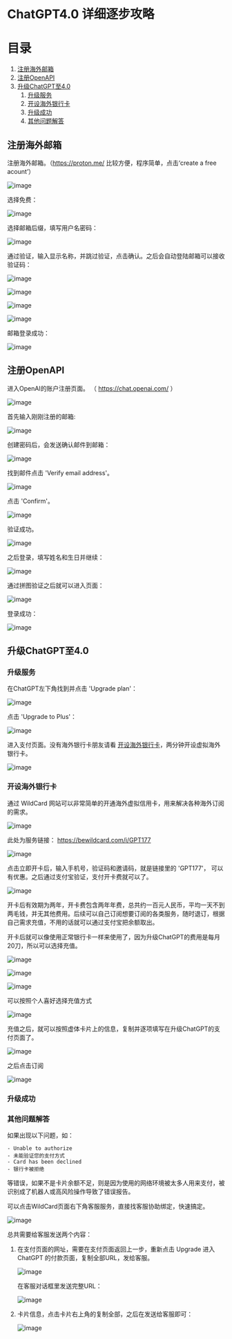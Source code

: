 # ChatGPT4.0 详细逐步攻略
# 目录
1. [注册海外邮箱](#邮箱)
2. [注册OpenAPI](#paragraph1)
3. [升级ChatGPT至4.0](#paragraph2)
    1. [升级服务](#subparagraph1)
    2. [开设海外银行卡](#subparagraph2)
    3. [升级成功](#subparagraph3)
    4. [其他问题解答](#subparagraph4)

## 注册海外邮箱 <a name="邮箱"></a>
注册海外邮箱。（https://proton.me/ 比较方便，程序简单，点击‘create a free acount’）

![image](https://github.com/chatgptzhongguo/how-to-register-chatgpt-in-china/assets/157622252/4eb2cb88-2086-4f5d-827f-0df5816a0f1f)

选择免费：

![image](https://github.com/chatgptzhongguo/how-to-register-chatgpt-in-china/assets/157622252/e8e8ebf4-5abf-41f3-b856-4138a4a76677)

选择邮箱后缀，填写用户名密码：

![image](https://github.com/chatgptzhongguo/how-to-register-chatgpt-in-china/assets/157622252/68487346-9187-4c65-9510-a072e78d9f4f)

通过验证，输入显示名称，并跳过验证，点击确认。之后会自动登陆邮箱可以接收验证码：

![image](https://github.com/chatgptzhongguo/how-to-register-chatgpt-in-china/assets/157622252/72b2edbe-9c9a-497a-94ee-aacaaa2bb625)

![image](https://github.com/chatgptzhongguo/how-to-register-chatgpt-in-china/assets/157622252/dc9d9a40-539a-43c4-a731-46b73a330f04)

![image](https://github.com/chatgptzhongguo/how-to-register-chatgpt-in-china/assets/157622252/365ebfa7-b537-4755-a929-9acb01b864af)

![image](https://github.com/chatgptzhongguo/how-to-register-chatgpt-in-china/assets/157622252/8cba6127-1ad0-4c6a-9498-ea1b8a92c378)

邮箱登录成功：

![image](https://github.com/chatgptzhongguo/how-to-register-chatgpt-in-china/assets/157622252/7a925f4e-f431-4000-adbc-1404c8ad53df)



## 注册OpenAPI <a name="paragraph1"></a>
进入OpenAI的账户注册页面。 （ https://chat.openai.com/ ）

![image](https://github.com/chatgptzhongguo/how-to-register-chatgpt-in-china/assets/157622252/ac15c91f-280e-41c9-801e-870a8f69ca02)

首先输入刚刚注册的邮箱:

![image](https://github.com/chatgptzhongguo/how-to-register-chatgpt-in-china/assets/157622252/26f4d1a7-4325-4adb-aa89-4e579bcca0d0)

创建密码后，会发送确认邮件到邮箱：

![image](https://github.com/chatgptzhongguo/how-to-register-chatgpt-in-china/assets/157622252/4bbfdfdd-73a1-4eee-936d-269d1a5f3573)

找到邮件点击 'Verify email address'。

![image](https://github.com/chatgptzhongguo/how-to-register-chatgpt-in-china/assets/157622252/d5ac872c-fe50-45de-ae42-a0f2dcf32273)

点击 'Confirm'。

![image](https://github.com/chatgptzhongguo/how-to-register-chatgpt-in-china/assets/157622252/7a31de14-419b-4eb2-b168-b6207d6dcd61)

验证成功。

![image](https://github.com/chatgptzhongguo/how-to-register-chatgpt-in-china/assets/157622252/ff54abbb-e9fb-4af4-9ffc-f441c6d98696)

之后登录，填写姓名和生日并继续：

![image](https://github.com/chatgptzhongguo/how-to-register-chatgpt-in-china/assets/157622252/86770972-3299-4c67-a3ef-10e98ee84d00)

通过拼图验证之后就可以进入页面：

![image](https://github.com/chatgptzhongguo/how-to-register-chatgpt-in-china/assets/157622252/58b61c0a-8aa6-408e-b0bc-8920400323f7)

登录成功：

![image](https://github.com/chatgptzhongguo/how-to-register-chatgpt-in-china/assets/157622252/33351982-ba3f-421d-b42c-9c28a2c0869e)


## 升级ChatGPT至4.0 <a name="paragraph2"></a>

### 升级服务 <a name="subparagraph1"></a>

在ChatGPT左下角找到并点击 'Upgrade plan'：

![image](https://github.com/chatgptzhongguo/how-to-register-chatgpt-in-china/assets/157622252/6b1575a9-cc18-49a0-a20c-e756002b76c8)

点击 'Upgrade to Plus'：

![image](https://github.com/chatgptzhongguo/how-to-register-chatgpt-in-china/assets/157622252/fed17b26-8b74-4195-a921-42e36bb2e1bf)

进入支付页面。没有海外银行卡朋友请看 [开设海外银行卡](#subparagraph2)，两分钟开设虚拟海外银行卡。

![image](https://github.com/chatgptzhongguo/how-to-register-chatgpt-in-china/assets/157622252/4eb6f17b-e518-4841-9d42-28b98852eb26)


### 开设海外银行卡 <a name="subparagraph2"></a>

通过 WildCard 网站可以非常简单的开通海外虚拟信用卡，用来解决各种海外订阅的需求。

![image](https://github.com/chatgptzhongguo/how-to-register-chatgpt-in-china/assets/157622252/0912e68d-57b2-44ba-8351-74fcbcbe66e0)

此处为服务链接：
https://bewildcard.com/i/GPT177

![image](https://github.com/chatgptzhongguo/how-to-register-chatgpt-in-china/assets/157622252/7d7e971f-a34d-426c-a818-ebfa099ef089)

点击立即开卡后，输入手机号，验证码和邀请码，就是链接里的 'GPT177'， 可以有优惠。之后通过支付宝验证，支付开卡费就可以了。

![image](https://github.com/chatgptzhongguo/how-to-register-chatgpt-in-china/assets/157622252/856aeb39-65ef-49d5-8cda-bc3f6d95ecbf)

开卡后有效期为两年，开卡费包含两年年费，总共约一百元人民币，平均一天不到两毛钱，并无其他费用。后续可以自己订阅想要订阅的各类服务，随时退订，根据自己需求充值，不用的话就可以通过支付宝把余额取出。

开卡后就可以像使用正常银行卡一样来使用了，因为升级ChatGPT的费用是每月20刀，所以可以选择充值。

![image](https://github.com/chatgptzhongguo/how-to-register-chatgpt-in-china/assets/157622252/ff86793c-b8c0-4d72-b72d-b600b10fe755)

![image](https://github.com/chatgptzhongguo/how-to-register-chatgpt-in-china/assets/157622252/8f3c3da9-9752-4149-a152-291c0dc481b8)

![image](https://github.com/chatgptzhongguo/how-to-register-chatgpt-in-china/assets/157622252/4efd7f82-4be1-4dfc-8f1e-af01897d237e)

可以按照个人喜好选择充值方式

![image](https://github.com/chatgptzhongguo/how-to-register-chatgpt-in-china/assets/157622252/43cd7b9e-0fd2-4a91-a760-5972d2256301)

充值之后，就可以按照虚体卡片上的信息，复制并逐项填写在升级ChatGPT的支付页面了。

![image](https://github.com/chatgptzhongguo/how-to-register-chatgpt-in-china/assets/157622252/045f4c6d-afea-4aca-b8f5-f551cd871246)

之后点击订阅

![image](https://github.com/chatgptzhongguo/how-to-register-chatgpt-in-china/assets/157622252/a1867074-d7cd-47f9-8ea6-dc384da35813)

### 升级成功 <a name="subparagraph3"></a>

### 其他问题解答 <a name="subparagraph4"></a>

如果出现以下问题，如：

	- Unable to authorize
	- 未能验证您的支付方式
	- Card has been declined
	- 银行卡被拒绝

等错误，如果不是卡片余额不足，则是因为使用的网络环境被太多人用来支付，被识别成了机器人或高风险操作导致了错误报告。

可以点击WildCard页面右下角客服服务，直接找客服协助绑定，快速搞定。

![image](https://github.com/chatgptzhongguo/how-to-register-chatgpt-in-china/assets/157622252/8601f6ea-466a-47e5-9c41-672b605800b3)

总共需要给客服发送两个内容：

1. 在支付页面的网址，需要在支付页面返回上一步，重新点击 Upgrade 进入ChatGPT 的付款页面，复制全部URL，发给客服。

   ![image](https://github.com/chatgptzhongguo/how-to-register-chatgpt-in-china/assets/157622252/e5e8fc08-c6a1-4de0-ab93-6494e9648f64)

   在客服对话框里发送完整URL：

   ![image](https://github.com/chatgptzhongguo/how-to-register-chatgpt-in-china/assets/157622252/fcd578dc-ee73-437a-8aa0-b1fc457114c0)

3. 卡片信息，点击卡片右上角的复制全部，之后在发送给客服即可​：
   
   ![image](https://github.com/chatgptzhongguo/how-to-register-chatgpt-in-china/assets/157622252/f3518130-a8ac-45c1-a97b-4d4a2804d46d)






